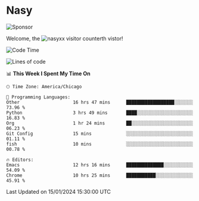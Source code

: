 # Nasy

<!--
<p align="center">
<img height="200" src="https://github-readme-stats.vercel.app/api?username=nasyxx&count_private=true&show_icons=true&theme=dracula&include_all_commits=true"/>
<img height="200" src="https://github-readme-stats.vercel.app/api/top-langs/?username=nasyxx&theme=dracula&hide=html,jupyter+notebook&count_private=true&show_icons=true"/>
</p>

  
----------------
-->

![Sponsor](https://img.shields.io/static/v1.svg?label=Sponsor&message=%E2%9D%A4&logo=GitHub&style=flat&color=pink)
 
Welcome, the ![nasyxx visitor counter](https://count.getloli.com/get/@nasyxx?theme=rule34)th vistor!
 
<!--START_SECTION:waka-->
![Code Time](http://img.shields.io/badge/Code%20Time-4%2C224%20hrs%206%20mins-blue)

![Lines of code](https://img.shields.io/badge/From%20Hello%20World%20I%27ve%20Written-6.3%20million%20lines%20of%20code-blue)

📊 **This Week I Spent My Time On** 

```text
🕑︎ Time Zone: America/Chicago

💬 Programming Languages: 
Other                    16 hrs 47 mins      ██████████████████░░░░░░░   73.96 % 
Python                   3 hrs 49 mins       ████░░░░░░░░░░░░░░░░░░░░░   16.83 % 
Org                      1 hr 24 mins        ██░░░░░░░░░░░░░░░░░░░░░░░   06.23 % 
Git Config               15 mins             ░░░░░░░░░░░░░░░░░░░░░░░░░   01.11 % 
fish                     10 mins             ░░░░░░░░░░░░░░░░░░░░░░░░░   00.78 % 

🔥 Editors: 
Emacs                    12 hrs 16 mins      ██████████████░░░░░░░░░░░   54.09 % 
Chrome                   10 hrs 25 mins      ███████████░░░░░░░░░░░░░░   45.91 % 
```


 Last Updated on 15/01/2024 15:30:00 UTC
<!--END_SECTION:waka-->

<!-- ![visitors](https://visitor-badge.laobi.icu/badge?page_id=nasyxx.nasyxx) -->
